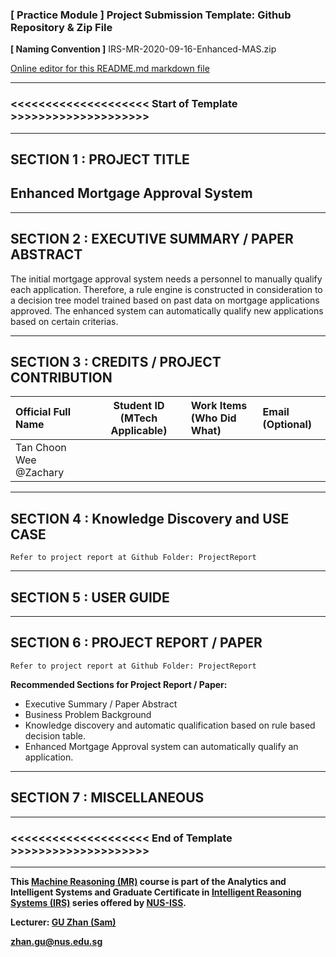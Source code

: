 ﻿### [ Practice Module ] Project Submission Template: Github Repository & Zip File

**[ Naming Convention ]** IRS-MR-2020-09-16-Enhanced-MAS.zip

[Online editor for this README.md markdown file](https://pandao.github.io/editor.md/en.html "pandao")

---

### <<<<<<<<<<<<<<<<<<<< Start of Template >>>>>>>>>>>>>>>>>>>>

---

## SECTION 1 : PROJECT TITLE
## Enhanced Mortgage Approval System

---

## SECTION 2 : EXECUTIVE SUMMARY / PAPER ABSTRACT
The initial mortgage approval system needs a personnel to manually qualify each application. Therefore, a rule engine is constructed in consideration to a decision tree model trained based on past data on mortgage applications approved. The enhanced system can automatically qualify new applications based on certain criterias.
 

---

## SECTION 3 : CREDITS / PROJECT CONTRIBUTION

| Official Full Name  | Student ID (MTech Applicable)  | Work Items (Who Did What) | Email (Optional) |
| :------------ |:---------------:| :-----| :-----|
| Tan Choon Wee @Zachary |  |  |  |


---

## SECTION 4 : Knowledge Discovery and USE CASE

`Refer to project report at Github Folder: ProjectReport`

---

## SECTION 5 : USER GUIDE


---
## SECTION 6 : PROJECT REPORT / PAPER

`Refer to project report at Github Folder: ProjectReport`

**Recommended Sections for Project Report / Paper:**
- Executive Summary / Paper Abstract
- Business Problem Background
- Knowledge discovery and automatic qualification based on rule based decision table.
- Enhanced Mortgage Approval system can automatically qualify an application.

---
## SECTION 7 : MISCELLANEOUS

---

### <<<<<<<<<<<<<<<<<<<< End of Template >>>>>>>>>>>>>>>>>>>>

---

**This [Machine Reasoning (MR)](https://www.iss.nus.edu.sg/executive-education/course/detail/machine-reasoning "Machine Reasoning") course is part of the Analytics and Intelligent Systems and Graduate Certificate in [Intelligent Reasoning Systems (IRS)](https://www.iss.nus.edu.sg/stackable-certificate-programmes/intelligent-systems "Intelligent Reasoning Systems") series offered by [NUS-ISS](https://www.iss.nus.edu.sg "Institute of Systems Science, National University of Singapore").**

**Lecturer: [GU Zhan (Sam)](https://www.iss.nus.edu.sg/about-us/staff/detail/201/GU%20Zhan "GU Zhan (Sam)")**

**zhan.gu@nus.edu.sg**
